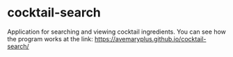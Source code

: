 # cocktail-search
 Application for searching and viewing cocktail ingredients.
 You can see how the program works at the link: https://avemaryplus.github.io/cocktail-search/
